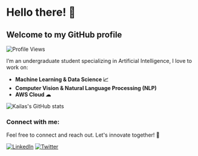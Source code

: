 # Hello there! 👋
## Welcome to my GitHub profile 

![Profile Views](https://komarev.com/ghpvc/?username=kailas711&style=plastic&color=blueviolet)

I’m an undergraduate student specializing in Artificial Intelligence, I love to work on:

- **Machine Learning & Data Science 📈**
- **Computer Vision & Natural Language Processing (NLP)**
- **AWS Cloud ☁**


![Kailas's GitHub stats](https://github-readme-stats.vercel.app/api?username=kailas711&show_icons=true&theme=transparent)

### Connect with me:
Feel free to connect and reach out.  Let's innovate together! 🚀

[![LinkedIn](https://img.shields.io/badge/LinkedIn-%230077B5.svg?logo=linkedin&logoColor=white)](https://www.linkedin.com/in/kailas-p-sudheer-6bb244201/)      [![Twitter](https://img.shields.io/badge/Twitter-%231DA1F2.svg?logo=Twitter&logoColor=white)](https://twitter.com/@kailas_sudheer)

